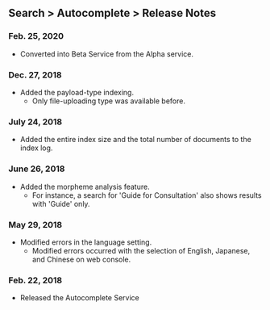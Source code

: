 ## Search > Autocomplete > Release Notes

### Feb. 25, 2020

- Converted into Beta Service from the Alpha service.

### Dec. 27, 2018

- Added the payload-type indexing.
  - Only file-uploading type was available before.

### July 24, 2018

- Added the entire index size and the total number of documents to the index log.

### June 26, 2018

- Added the morpheme analysis feature.  
  - For instance, a search for 'Guide for Consultation' also shows results with 'Guide' only.

### May 29, 2018

- Modified errors in the language setting.
  - Modified errors occurred with the selection of English, Japanese, and Chinese on web console.   

### Feb. 22, 2018

- Released the Autocomplete Service 
